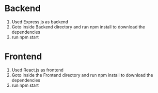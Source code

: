 # Backend
1) Used Express js as backend
2) Goto inside Backend directory and run npm install to download the dependencies
3) run npm start

# Frontend
1) Used React.js as frontend
2) Goto inside the Frontend directory and run npm install to download the dependencies
3) run npm start
